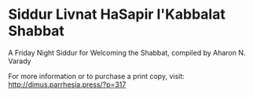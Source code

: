 # Siddur Livnat HaSapir l'Kabbalat Shabbat
A Friday Night Siddur for Welcoming the Shabbat, compiled by Aharon N. Varady

For more information or to purchase a print copy, visit:
http://dimus.parrhesia.press/?p=317
